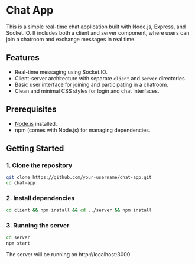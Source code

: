 # Chat App

This is a simple real-time chat application built with Node.js, Express, and Socket.IO. It includes both a client and server component, where users can join a chatroom and exchange messages in real time.

## Features

- Real-time messaging using Socket.IO.
- Client-server architecture with separate `client` and `server` directories.
- Basic user interface for joining and participating in a chatroom.
- Clean and minimal CSS styles for login and chat interfaces.

## Prerequisites

- [Node.js](https://nodejs.org/) installed.
- npm (comes with Node.js) for managing dependencies.

## Getting Started

### 1. Clone the repository

```bash
git clone https://github.com/your-username/chat-app.git
cd chat-app
```

### 2. Install dependencies

```bash
cd client && npm install && cd ../server && npm install
```

### 3. Running the server

```bash
cd server
npm start
```

The server will be running on http://localhost:3000